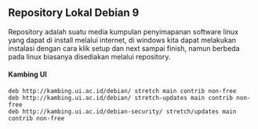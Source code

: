 ## Repository Lokal Debian 9
Repository adalah suatu media kumpulan penyimapanan software linux yang dapat di install melalui internet, di windows kita dapat melakukan instalasi dengan cara klik setup dan next sampai finish, namun berbeda pada linux biasanya disediakan melalui repository.

#### Kambing UI
```
deb http://kambing.ui.ac.id/debian/ stretch main contrib non-free
deb http://kambing.ui.ac.id/debian/ stretch-updates main contrib non-free
deb http://kambing.ui.ac.id/debian-security/ stretch/updates main contrib non-free
```
